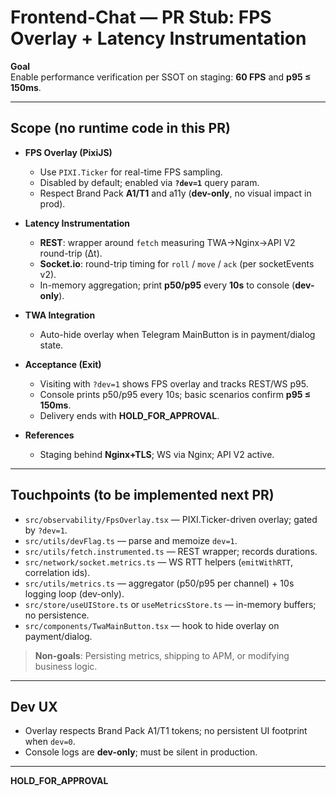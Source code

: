 # Frontend-Chat — PR Stub: FPS Overlay + Latency Instrumentation

**Goal**  
Enable performance verification per SSOT on staging: **60 FPS** and **p95 ≤ 150ms**.

---

## Scope (no runtime code in this PR)

- **FPS Overlay (PixiJS)**
  - Use `PIXI.Ticker` for real-time FPS sampling.
  - Disabled by default; enabled via **`?dev=1`** query param.
  - Respect Brand Pack **A1/T1** and a11y (**dev-only**, no visual impact in prod).

- **Latency Instrumentation**
  - **REST**: wrapper around `fetch` measuring TWA→Nginx→API V2 round-trip (Δt).
  - **Socket.io**: round-trip timing for `roll` / `move` / `ack` (per socketEvents v2).
  - In-memory aggregation; print **p50/p95** every **10s** to console (**dev-only**).

- **TWA Integration**
  - Auto-hide overlay when Telegram MainButton is in payment/dialog state.

- **Acceptance (Exit)**
  - Visiting with `?dev=1` shows FPS overlay and tracks REST/WS p95.
  - Console prints p50/p95 every 10s; basic scenarios confirm **p95 ≤ 150ms**.
  - Delivery ends with **HOLD_FOR_APPROVAL**.

- **References**
  - Staging behind **Nginx+TLS**; WS via Nginx; API V2 active.

---

## Touchpoints (to be implemented next PR)

- `src/observability/FpsOverlay.tsx` — PIXI.Ticker-driven overlay; gated by `?dev=1`.
- `src/utils/devFlag.ts` — parse and memoize `dev=1`.
- `src/utils/fetch.instrumented.ts` — REST wrapper; records durations.
- `src/network/socket.metrics.ts` — WS RTT helpers (`emitWithRTT`, correlation ids).
- `src/utils/metrics.ts` — aggregator (p50/p95 per channel) + 10s logging loop (dev-only).
- `src/store/useUIStore.ts` or `useMetricsStore.ts` — in-memory buffers; no persistence.
- `src/components/TwaMainButton.tsx` — hook to hide overlay on payment/dialog.

> **Non-goals**: Persisting metrics, shipping to APM, or modifying business logic.

---

## Dev UX

- Overlay respects Brand Pack A1/T1 tokens; no persistent UI footprint when `dev=0`.
- Console logs are **dev-only**; must be silent in production.

---

**HOLD_FOR_APPROVAL**
